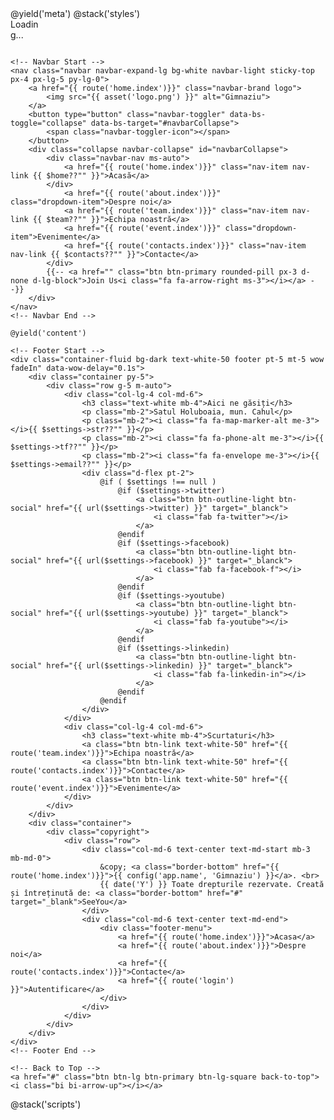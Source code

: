  <!doctype html>
<html lang="{{ str_replace('_', '-', app()->getLocale()) }}">
<head>
    <meta charset="utf-8">
    <title>{{ config('app.name', 'Gimnaziu')}} @yield('title')</title>
    <meta name="viewport" content="width=device-width, initial-scale=1">
    <meta name="description"
          content="@yield('meta_description', config('app.name', 'Gimnaziu'))">
    <meta name="keywords" content="@yield('meta_keywords', config('app.name', 'Gimnaziu'))">
    @yield('meta')
    <!-- CSRF Token -->
    <meta name="csrf-token" content="{{ csrf_token() }}">
    <link rel="icon" type="image/x-icon" href="{{ asset('favicon.ico') }}">
    <link rel="preconnect" href="https://fonts.googleapis.com">
    <link rel="preconnect" href="https://fonts.gstatic.com" crossorigin>
    <link href="https://fonts.googleapis.com/css2?family=Heebo:wght@400;500;600&family=Inter:wght@600&family=Lobster+Two:wght@700&display=swap" rel="stylesheet">
    <!-- Icon Font Stylesheet -->
    <link rel="stylesheet" href="{{ asset('vendor/fontawesome-free/css/all.css')}}">
    <link href="https://cdn.jsdelivr.net/npm/bootstrap-icons@1.4.1/font/bootstrap-icons.css" rel="stylesheet">
    <!-- Libraries Stylesheet -->
    <link href="{{ asset('lib/animate/animate.min.css') }}" rel="stylesheet">
    <link href="{{ asset('lib/owlcarousel/assets/owl.carousel.min.css') }}" rel="stylesheet">
    <!-- styles -->
    <link rel="stylesheet" href="{{ asset('css/bootstrap.min.css')}}">
    <link rel="stylesheet" href="{{ asset('css/style.css')}}">
    <link rel="stylesheet" href="{{ asset('css/main.css')}}">
    @stack('styles')
</head>
<body>
  <div class="container-fluid bg-white p-0">
    <!-- Spinner Start -->
    <div id="spinner" class="show bg-white position-fixed translate-middle w-100 vh-100 top-50 start-50 d-flex align-items-center justify-content-center">
        <div class="spinner-border text-primary" style="width: 3rem; height: 3rem;" role="status">
            <span class="sr-only">Loading...</span>
        </div>
    </div>
    <!-- Spinner End -->

    <!-- Navbar Start -->
    <nav class="navbar navbar-expand-lg bg-white navbar-light sticky-top px-4 px-lg-5 py-lg-0">
        <a href="{{ route('home.index')}}" class="navbar-brand logo">
            <img src="{{ asset('logo.png') }}" alt="Gimnaziu">
        </a>
        <button type="button" class="navbar-toggler" data-bs-toggle="collapse" data-bs-target="#navbarCollapse">
            <span class="navbar-toggler-icon"></span>
        </button>
        <div class="collapse navbar-collapse" id="navbarCollapse">
            <div class="navbar-nav ms-auto">
                <a href="{{ route('home.index')}}" class="nav-item nav-link {{ $home??"" }}">Acasă</a> 
            </div>    
                <a href="{{ route('about.index')}}"         class="dropdown-item">Despre noi</a> 
                <a href="{{ route('team.index')}}" class="nav-item nav-link {{ $team??"" }}">Echipa noastră</a> 
                <a href="{{ route('event.index')}}" class="dropdown-item">Evenimente</a> 
                <a href="{{ route('contacts.index')}}" class="nav-item nav-link {{ $contacts??"" }}">Contacte</a>
            </div>
            {{-- <a href="" class="btn btn-primary rounded-pill px-3 d-none d-lg-block">Join Us<i class="fa fa-arrow-right ms-3"></i></a> --}}
        </div>
    </nav>
    <!-- Navbar End -->

    @yield('content')

    <!-- Footer Start -->
    <div class="container-fluid bg-dark text-white-50 footer pt-5 mt-5 wow fadeIn" data-wow-delay="0.1s">
        <div class="container py-5">
            <div class="row g-5 m-auto">
                <div class="col-lg-4 col-md-6">
                    <h3 class="text-white mb-4">Aici ne găsiți</h3>
                    <p class="mb-2">Satul Holuboaia, mun. Cahul</p>
                    <p class="mb-2"><i class="fa fa-map-marker-alt me-3"></i>{{ $settings->str??"" }}</p>
                    <p class="mb-2"><i class="fa fa-phone-alt me-3"></i>{{ $settings->tf??"" }}</p>
                    <p class="mb-2"><i class="fa fa-envelope me-3"></i>{{ $settings->email??"" }}</p>
                    <div class="d-flex pt-2">
                        @if ( $settings !== null )
                            @if ($settings->twitter)
                                <a class="btn btn-outline-light btn-social" href="{{ url($settings->twitter) }}" target="_blanck">
                                    <i class="fab fa-twitter"></i>
                                </a> 
                            @endif
                            @if ($settings->facebook)
                                <a class="btn btn-outline-light btn-social" href="{{ url($settings->facebook) }}" target="_blanck">
                                    <i class="fab fa-facebook-f"></i>
                                </a> 
                            @endif
                            @if ($settings->youtube)
                                <a class="btn btn-outline-light btn-social" href="{{ url($settings->youtube) }}" target="_blanck">
                                    <i class="fab fa-youtube"></i>
                                </a> 
                            @endif
                            @if ($settings->linkedin)
                                <a class="btn btn-outline-light btn-social" href="{{ url($settings->linkedin) }}" target="_blanck">
                                    <i class="fab fa-linkedin-in"></i>
                                </a> 
                            @endif
                        @endif
                    </div>
                </div>
                <div class="col-lg-4 col-md-6">
                    <h3 class="text-white mb-4">Scurtaturi</h3>
                    <a class="btn btn-link text-white-50" href="{{ route('team.index')}}">Echipa noastră</a>
                    <a class="btn btn-link text-white-50" href="{{ route('contacts.index')}}">Contacte</a> 
                    <a class="btn btn-link text-white-50" href="{{ route('event.index')}}">Evenimente</a> 
                </div>
            </div>
        </div>
        <div class="container">
            <div class="copyright">
                <div class="row">
                    <div class="col-md-6 text-center text-md-start mb-3 mb-md-0">
                        &copy; <a class="border-bottom" href="{{ route('home.index')}}">{{ config('app.name', 'Gimnaziu') }}</a>. <br>
                        {{ date('Y') }} Toate drepturile rezervate. Creată și întreținută de: <a class="border-bottom" href="#" target="_blank">SeeYou</a>
                    </div>
                    <div class="col-md-6 text-center text-md-end">
                        <div class="footer-menu">
                            <a href="{{ route('home.index')}}">Acasa</a>
                            <a href="{{ route('about.index')}}">Despre noi</a>
                            <a href="{{ route('contacts.index')}}">Contacte</a>
                            <a href="{{ route('login') }}">Autentificare</a>
                        </div>
                    </div>
                </div>
            </div>
        </div>
    </div>
    <!-- Footer End -->

    <!-- Back to Top -->
    <a href="#" class="btn btn-lg btn-primary btn-lg-square back-to-top"><i class="bi bi-arrow-up"></i></a>
  </div>
  <!-- JavaScript Libraries -->
  <script src="{{ asset('js/jquery.min.js') }}"></script>
  <script src="{{ asset('https://unpkg.com/@popperjs/core@2') }}"></script>
  <script src="{{ asset('lib/bootstrap/dist/js/bootstrap.js') }}"></script>
  <script src="{{ asset('lib/wow/dist/wow.min.js') }}"></script>
  <script src="{{ asset('lib/easing/jquery.easing.min.js') }}"></script>
  <script src="{{ asset('lib/waypoints/lib/jquery.waypoints.min.js') }}"></script>
  <script src="{{ asset('lib/owlcarousel/dist/owl.carousel.min.js') }}"></script>
  <!-- Template Javascript -->
  <script src="{{ asset('js/main.js') }}"></script>
  @stack('scripts')
</body>
</html>
